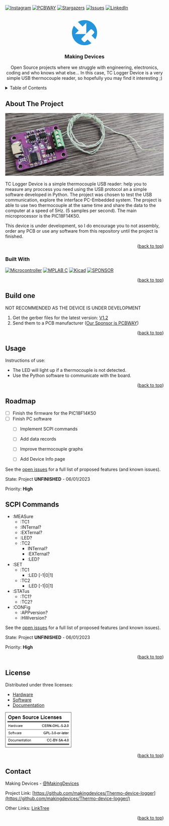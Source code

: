 <!-- Improved compatibility of back to top link: See: https://github.com/othneildrew/Best-README-Template/pull/73 -->
<a name="readme-top"></a>
<!--
*** Thanks for checking out the Best-README-Template. If you have a suggestion
*** that would make this better, please fork the repo and create a pull request
*** or simply open an issue with the tag "enhancement".
*** Don't forget to give the project a star!
*** Thanks again! Now go create something AMAZING! :D
-->



<!-- PROJECT SHIELDS -->
<!--
*** I'm using markdown "reference style" links for readability.
*** Reference links are enclosed in brackets [ ] instead of parentheses ( ).
*** See the bottom of this document for the declaration of the reference variables
*** for contributors-url, forks-url, etc. This is an optional, concise syntax you may use.
*** https://www.markdownguide.org/basic-syntax/#reference-style-links
-->
[![Instagram][ig-shield]][ig-url]
[![PCBWAY][sponsor-shield]][sponsor-url]
[![Stargazers][stars-shield]][stars-url]
[![Issues][issues-shield]][issues-url]
[![LinkedIn][linkedin-shield]][linkedin-url]



<!-- PROJECT LOGO -->
<br />
<div align="center">
  <a href="https://makingdevices.com/links/">
    <img src="images/logo.png" alt="Logo" width="80" height="80">
  </a>

<h3 align="center">Making Devices</h3>

  <p align="center">
    Open Source projects where we struggle with engineering, electronics, coding and who knows what else... In this case, TC Logger Device is a very simple USB thermocouple reader, so hopefully you may find it interesting ;)
  </p>
</div>



<!-- TABLE OF CONTENTS -->
<details>
  <summary>Table of Contents</summary>
  <ol>
    <li>
      <a href="#about-the-project">About The Project</a>
      <ul>
        <li><a href="#built-with">Built With</a></li>
      </ul>
    </li>
    <li>
      <a href="#Build-one">Build one</a>
      <ul>
      </ul>
    </li>
    <li><a href="#usage">Usage</a></li>
    <li><a href="#roadmap">Roadmap</a></li>
    <li><a href="#license">License</a></li>
    <li><a href="#contact">Contact</a></li>
    <li><a href="#Sponsor">Sponsor</a></li>
  </ol>
</details>



<!-- ABOUT THE PROJECT -->
## About The Project

[![Bytes Counter Shot][product-screenshot]](https://makingdevices.com/TCLogger-Device)

TC Logger Device is a simple thermocouple USB reader: help you to measure any proccess you need using the USB protocol an a simple software developed in Python. The project was chosen to test the USB communication, explore the interface PC-Embedded system. The project is able to use two thermocouple at the same time and share the data to the computer at a speed of 5Hz. (5 samples per second). The main microprocessor is the PIC18F14K50.

This device is under development, so I do encourage you to not assembly, order any PCB or use any software from this repository until the project is finished.

<p align="right">(<a href="#readme-top">back to top</a>)</p>

### Built With

[![Microcontroller][PIC]][PIC-url]
[![MPLAB C][MPLAB-C]][MPLAB-C-url]
[![Kicad][kicad-shield]][kicad-url]
[![SPONSOR][sponsor-icon]][sponsor-url]

<p align="right">(<a href="#readme-top">back to top</a>)</p>

<!-- GETTING STARTED -->

## Build one
NOT RECOMMENDED AS THE DEVICE IS UNDER DEVELOPMENT

1. Get the gerber files for the latest version: [V1.2](https://github.com/makingdevices/Thermo-device-logger/tree/main/Gerber/v1.2) 
2. Send them to a PCB manufacturer ([Our Sponsor is PCBWAY][sponsor-url])

<p align="right">(<a href="#readme-top">back to top</a>)</p>

<!-- USAGE EXAMPLES -->
## Usage

Instructions of use:

- The LED will light up if a thermocouple is not detected.
- Use the Python software to communicate with the board.

<p align="right">(<a href="#readme-top">back to top</a>)</p>

<!-- ROADMAP -->
## Roadmap

- [ ] Finish the firmware for the PIC18F14K50
- [ ] Finish PC software
    - [ ] Implement SCPI commands 
    - [ ] Add data records 
    - [ ] Improve thermocouple graphs
    - [ ] Add Device Info page


See the [open issues](https://github.com/makingdevices/Thermo-device-logger/issues) for a full list of proposed features (and known issues).

State: Project <b>UNFINISHED</b> - 06/01/2023

Priority: <b>High</b>

<!-- SCPI -->
## SCPI Commands

- :MEASure
    - :TC1
    - :INTernal?
    - :EXTernal?
    - :LED?
  - :TC2
      - INTernal?
      - :EXTernal?
      - :LED?
- :SET
    - :TC1
      - :LED [-1|0|1] 
    - :TC2
      - :LED [-1|0|1] 
- :STATus
    - :TC1?
    - :TC2?
- :CONFig
    - :APPversion?
    - :HWversion?

See the [open issues](https://github.com/makingdevices/Thermo-device-logger/issues) for a full list of proposed features (and known issues).

State: Project <b>UNFINISHED</b> - 06/01/2023

Priority: <b>High</b>


<p align="right">(<a href="#readme-top">back to top</a>)</p>

<!-- LICENSE -->
## License

Distributed under three licenses:
- [Hardware](/License/HW_cern_ohl_s_v2.pdf)
- [Software](/License/SW_GPLv3.0.txt)
- [Documentation](/License/Documentation_CC-BY-SA-4.0.txt)

[![GPL v3 License][license-shield]][license-url] 
<p align="right">(<a href="#readme-top">back to top</a>)</p>

<!-- CONTACT -->
## Contact

Making Devices - [@MakingDevices](https://www.instagram.com/makingdevices/)

Project Link: [https://github.com/makingdevices/Thermo-device-logger](https://github.com/makingdevices/Thermo-device-logger/)

Other Links: [LinkTree](https://makingdevices.com/links/)


<p align="right">(<a href="#readme-top">back to top</a>)</p>

<!-- MARKDOWN LINKS & IMAGES -->
<!-- https://www.markdownguide.org/basic-syntax/#reference-style-links -->
[contributors-shield]: https://img.shields.io/github/contributors/makingdevices/Thermo-device-logger.svg?style=for-the-badge
[contributors-url]: https://github.com/makingdevices/Thermo-device-logger/graphs/contributors
[forks-shield]: https://img.shields.io/github/forks/makingdevices/Thermo-device-logger.svg?style=for-the-badge
[forks-url]: https://github.com/makingdevices/Thermo-device-logger/network/members
[stars-shield]: https://img.shields.io/github/stars/makingdevices/Thermo-device-logger.svg?style=for-the-badge
[stars-url]: https://github.com/makingdevices/Thermo-device-logger/stargazers
[issues-shield]: https://img.shields.io/github/issues/makingdevices/Thermo-device-logger.svg?style=for-the-badge
[issues-url]: https://github.com/makingdevices/Thermo-device-logger/issues
[license-shield]: /images/license.png
[license-url]: https://github.com/makingdevices/Thermo-device-logger/tree/main/License
[linkedin-shield]: https://img.shields.io/badge/-LinkedIn-black.svg?style=for-the-badge&logo=linkedin&colorB=555
[linkedin-url]: https://www.linkedin.com/company/making-devices/
[sponsor-shield]: https://img.shields.io/badge/SPONSOR-PCBWAY-black.svg?style=for-the-badge&colorB=1200
[sponsor-url]: https://www.pcbway.com/?from=makingdevices
[sponsor-screenshot]: /images/PCB_sponsor.png
[product-screenshot]: images/screenshot.jpg
[PIC]: https://img.shields.io/badge/PIC18LF14K50-000000?style=for-the-badge
[PIC-url]: http://ww1.microchip.com/downloads/en/devicedoc/40001350f.pdf
[kicad-shield]: https://img.shields.io/badge/kicad-0b03fc?style=for-the-badge&logo=kicad&logoColor=white
[kicad-url]: https://www.kicad.org/
[YT-screenshot]: images/YT_assembly.PNG
[sponsor-icon]:  https://img.shields.io/badge/-PCBWAY-black.svg?style=for-the-badge&colorB=1200
[ig-shield]: https://img.shields.io/badge/instagram-a83297?style=for-the-badge&logo=instagram&logoColor=white
[ig-url]: https://www.instagram.com/makingdevices/
[MPLAB-C]: https://img.shields.io/badge/MPLAB%20C18-DD0031?style=for-the-badge&logo=C&logoColor=white
[MPLAB-C-url]: https://www.microchip.com/en-us/development-tool/SW006011
[Svelte.dev]: https://img.shields.io/badge/Svelte-4A4A55?style=for-the-badge&logo=svelte&logoColor=FF3E00
[Svelte-url]: https://svelte.dev/
[Laravel.com]: https://img.shields.io/badge/Laravel-FF2D20?style=for-the-badge&logo=laravel&logoColor=white
[Laravel-url]: https://laravel.com
[Bootstrap.com]: https://img.shields.io/badge/Bootstrap-563D7C?style=for-the-badge&logo=bootstrap&logoColor=white
[Bootstrap-url]: https://getbootstrap.com
[JQuery.com]: https://img.shields.io/badge/jQuery-0769AD?style=for-the-badge&logo=jquery&logoColor=white
[JQuery-url]: https://jquery.com 
